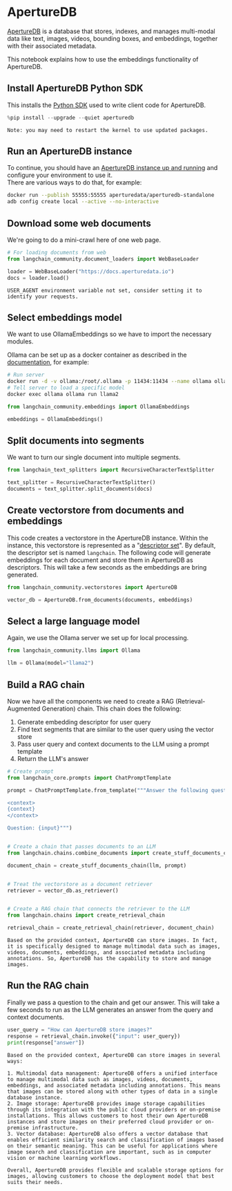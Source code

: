 # ApertureDB

[ApertureDB](https://docs.aperturedata.io) is a database that stores, indexes, and manages multi-modal data like text, images, videos, bounding boxes, and embeddings, together with their associated metadata.

This notebook explains how to use the embeddings functionality of ApertureDB.

## Install ApertureDB Python SDK

This installs the [Python SDK](https://docs.aperturedata.io/category/aperturedb-python-sdk) used to write client code for ApertureDB.


```python
%pip install --upgrade --quiet aperturedb
```
```output
Note: you may need to restart the kernel to use updated packages.
```
## Run an ApertureDB instance

To continue, you should have an [ApertureDB instance up and running](https://docs.aperturedata.io/HowToGuides/start/Setup) and configure your environment to use it.  
There are various ways to do that, for example:

```bash
docker run --publish 55555:55555 aperturedata/aperturedb-standalone
adb config create local --active --no-interactive
```

## Download some web documents
We're going to do a mini-crawl here of one web page.


```python
# For loading documents from web
from langchain_community.document_loaders import WebBaseLoader

loader = WebBaseLoader("https://docs.aperturedata.io")
docs = loader.load()
```
```output
USER_AGENT environment variable not set, consider setting it to identify your requests.
```
## Select embeddings model

We want to use OllamaEmbeddings so we have to import the necessary modules.

Ollama can be set up as a docker container as described in the [documentation](https://hub.docker.com/r/ollama/ollama), for example:
```bash
# Run server
docker run -d -v ollama:/root/.ollama -p 11434:11434 --name ollama ollama/ollama
# Tell server to load a specific model
docker exec ollama ollama run llama2
```


```python
from langchain_community.embeddings import OllamaEmbeddings

embeddings = OllamaEmbeddings()
```

## Split documents into segments

We want to turn our single document into multiple segments.


```python
from langchain_text_splitters import RecursiveCharacterTextSplitter

text_splitter = RecursiveCharacterTextSplitter()
documents = text_splitter.split_documents(docs)
```

## Create vectorstore from documents and embeddings

This code creates a vectorstore in the ApertureDB instance.
Within the instance, this vectorstore is represented as a "[descriptor set](https://docs.aperturedata.io/category/descriptorset-commands)".
By default, the descriptor set is named `langchain`.  The following code will generate embeddings for each document and store them in ApertureDB as descriptors.  This will take a few seconds as the embeddings are bring generated.


```python
from langchain_community.vectorstores import ApertureDB

vector_db = ApertureDB.from_documents(documents, embeddings)
```

## Select a large language model

Again, we use the Ollama server we set up for local processing.


```python
from langchain_community.llms import Ollama

llm = Ollama(model="llama2")
```

## Build a RAG chain

Now we have all the components we need to create a RAG (Retrieval-Augmented Generation) chain.  This chain does the following:
1. Generate embedding descriptor for user query
2. Find text segments that are similar to the user query using the vector store
3. Pass user query and context documents to the LLM using a prompt template
4. Return the LLM's answer


```python
# Create prompt
from langchain_core.prompts import ChatPromptTemplate

prompt = ChatPromptTemplate.from_template("""Answer the following question based only on the provided context:

<context>
{context}
</context>

Question: {input}""")


# Create a chain that passes documents to an LLM
from langchain.chains.combine_documents import create_stuff_documents_chain

document_chain = create_stuff_documents_chain(llm, prompt)


# Treat the vectorstore as a document retriever
retriever = vector_db.as_retriever()


# Create a RAG chain that connects the retriever to the LLM
from langchain.chains import create_retrieval_chain

retrieval_chain = create_retrieval_chain(retriever, document_chain)
```
```output
Based on the provided context, ApertureDB can store images. In fact, it is specifically designed to manage multimodal data such as images, videos, documents, embeddings, and associated metadata including annotations. So, ApertureDB has the capability to store and manage images.
```
## Run the RAG chain

Finally we pass a question to the chain and get our answer.  This will take a few seconds to run as the LLM generates an answer from the query and context documents.


```python
user_query = "How can ApertureDB store images?"
response = retrieval_chain.invoke({"input": user_query})
print(response["answer"])
```
```output
Based on the provided context, ApertureDB can store images in several ways:

1. Multimodal data management: ApertureDB offers a unified interface to manage multimodal data such as images, videos, documents, embeddings, and associated metadata including annotations. This means that images can be stored along with other types of data in a single database instance.
2. Image storage: ApertureDB provides image storage capabilities through its integration with the public cloud providers or on-premise installations. This allows customers to host their own ApertureDB instances and store images on their preferred cloud provider or on-premise infrastructure.
3. Vector database: ApertureDB also offers a vector database that enables efficient similarity search and classification of images based on their semantic meaning. This can be useful for applications where image search and classification are important, such as in computer vision or machine learning workflows.

Overall, ApertureDB provides flexible and scalable storage options for images, allowing customers to choose the deployment model that best suits their needs.
```
